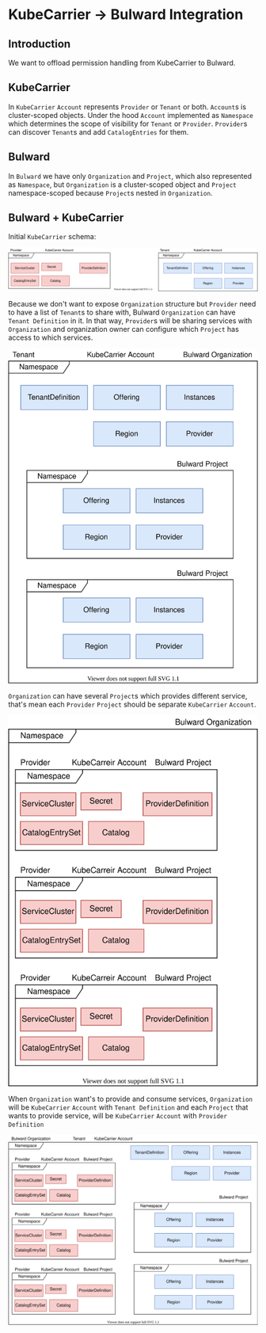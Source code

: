 # KubeCarrier -> Bulward Integration

## Introduction
We want to offload permission handling from KubeCarrier to Bulward.

## KubeCarrier

In `KubeCarrier` `Account` represents `Provider` or `Tenant` or both. `Account`s is cluster-scoped objects.
Under the hood `Account` implemented as `Namespace` which determines the scope of visibility for `Tenant` or `Provider`. `Provider`s can discover `Tenant`s and add `CatalogEntries` for them.

## Bulward

In `Bulward` we have only `Organization` and `Project`, which also represented as `Namespace`, but `Organization` is a cluster-scoped object and `Project` namespace-scoped because `Project`s nested in `Organization`.

## Bulward + KubeCarrier


Initial `KubeCarrier` schema:

![kubecarrier](/docs/concept/kubecarrier.svg "KubeCarrier")

Because we don't want to expose `Organization` structure but `Provider` need to have a list of `Tenant`s to share with, Bulward `Organization` can have `Tenant Definition` in it. In that way, `Provider`s will be sharing services with `Organization` and organization owner can configure which `Project` has access to which services.

![tenant](/docs/concept/integration_tenant.svg "Tenant")

`Organization` can have several `Project`s which provides different service, that's mean each `Provider` `Project` should be separate `KubeCarrier` `Account`.

![provider](/docs/concept/integration_provider.svg "Provider")


When `Organization` want's to provide and consume services, `Organization` will be `KubeCarrier` `Account` with `Tenant Definition` and each `Project` that wants to provide service,  will be `KubeCarrier` `Account` with `Provider Definition`

![tenant+provider](/docs/concept/integration_tenant_provider.svg "Tenant + Provider")
